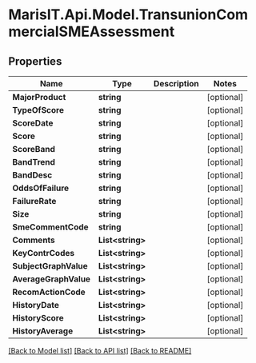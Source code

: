 
# MarisIT.Api.Model.TransunionCommercialSMEAssessment

## Properties

Name | Type | Description | Notes
------------ | ------------- | ------------- | -------------
**MajorProduct** | **string** |  | [optional] 
**TypeOfScore** | **string** |  | [optional] 
**ScoreDate** | **string** |  | [optional] 
**Score** | **string** |  | [optional] 
**ScoreBand** | **string** |  | [optional] 
**BandTrend** | **string** |  | [optional] 
**BandDesc** | **string** |  | [optional] 
**OddsOfFailure** | **string** |  | [optional] 
**FailureRate** | **string** |  | [optional] 
**Size** | **string** |  | [optional] 
**SmeCommentCode** | **string** |  | [optional] 
**Comments** | **List&lt;string&gt;** |  | [optional] 
**KeyContrCodes** | **List&lt;string&gt;** |  | [optional] 
**SubjectGraphValue** | **List&lt;string&gt;** |  | [optional] 
**AverageGraphValue** | **List&lt;string&gt;** |  | [optional] 
**RecomActionCode** | **List&lt;string&gt;** |  | [optional] 
**HistoryDate** | **List&lt;string&gt;** |  | [optional] 
**HistoryScore** | **List&lt;string&gt;** |  | [optional] 
**HistoryAverage** | **List&lt;string&gt;** |  | [optional] 

[[Back to Model list]](../README.md#documentation-for-models)
[[Back to API list]](../README.md#documentation-for-api-endpoints)
[[Back to README]](../README.md)

